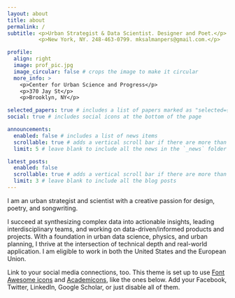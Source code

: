 ```yaml
---
layout: about
title: about
permalink: /
subtitle: <p>Urban Strategist & Data Scientist. Designer and Poet.</p>
          <p>New York, NY. 248-463-0799. mksalmanpers@gmail.com.</p>

profile:
  align: right
  image: prof_pic.jpg
  image_circular: false # crops the image to make it circular
  more_info: >
    <p>Center for Urban Science and Progress</p>
    <p>370 Jay St</p>
    <p>Brooklyn, NY</p>

selected_papers: true # includes a list of papers marked as "selected={true}"
social: true # includes social icons at the bottom of the page

announcements:
  enabled: false # includes a list of news items
  scrollable: true # adds a vertical scroll bar if there are more than 3 news items
  limit: 5 # leave blank to include all the news in the `_news` folder

latest_posts:
  enabled: false
  scrollable: true # adds a vertical scroll bar if there are more than 3 new posts items
  limit: 3 # leave blank to include all the blog posts
---
```


I am an urban strategist and scientist with a creative passion for design, poetry, and songwriting.

I succeed at synthesizing complex data into actionable insights, leading interdisciplinary teams, and working on data-driven/informed products and projects. With a foundation in urban data science, physics, and urban planning, I thrive at the intersection of technical depth and real-world application. I am eligible to work in both the United States and the European Union.



Link to your social media connections, too. This theme is set up to use [Font Awesome icons](https://fontawesome.com/) and [Academicons](https://jpswalsh.github.io/academicons/), like the ones below. Add your Facebook, Twitter, LinkedIn, Google Scholar, or just disable all of them.
